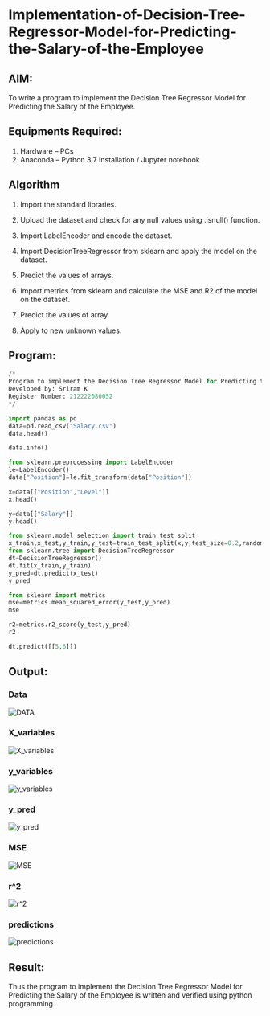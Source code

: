 # Implementation-of-Decision-Tree-Regressor-Model-for-Predicting-the-Salary-of-the-Employee

## AIM:
To write a program to implement the Decision Tree Regressor Model for Predicting the Salary of the Employee.

## Equipments Required:
1. Hardware – PCs
2. Anaconda – Python 3.7 Installation / Jupyter notebook

## Algorithm
1. Import the standard libraries.

2. Upload the dataset and check for any null values using .isnull() function.

3. Import LabelEncoder and encode the dataset.

4. Import DecisionTreeRegressor from sklearn and apply the model on the dataset.

5. Predict the values of arrays.

6. Import metrics from sklearn and calculate the MSE and R2 of the model on the dataset.

7. Predict the values of array.

8. Apply to new unknown values.

## Program:
```python
/*
Program to implement the Decision Tree Regressor Model for Predicting the Salary of the Employee.
Developed by: Sriram K
Register Number: 212222080052
*/

import pandas as pd
data=pd.read_csv("Salary.csv")
data.head()

data.info()

from sklearn.preprocessing import LabelEncoder
le=LabelEncoder()
data["Position"]=le.fit_transform(data["Position"])

x=data[["Position","Level"]]
x.head()

y=data[["Salary"]]
y.head()

from sklearn.model_selection import train_test_split
x_train,x_test,y_train,y_test=train_test_split(x,y,test_size=0.2,random_state=2)
from sklearn.tree import DecisionTreeRegressor
dt=DecisionTreeRegressor()
dt.fit(x_train,y_train)
y_pred=dt.predict(x_test)
y_pred

from sklearn import metrics
mse=metrics.mean_squared_error(y_test,y_pred)
mse

r2=metrics.r2_score(y_test,y_pred)
r2

dt.predict([[5,6]])
```

## Output:
### Data
![DATA](https://github.com/user-attachments/assets/6fa792bf-4828-45ed-a288-bab03090245a)

### X_variables
![X_variables](https://github.com/user-attachments/assets/1ba98fbd-47a5-45ea-bb9a-45c98de61abc)

### y_variables
![y_variables](https://github.com/user-attachments/assets/ab09b1f7-5011-46d8-b10e-49ed4cc7f1d0)

### y_pred
![y_pred](https://github.com/user-attachments/assets/087ffa6a-5221-49ef-8cc0-f49a93bf4ff7)

### MSE
![MSE](https://github.com/user-attachments/assets/56fb7b9b-8c8d-4e05-a493-7f65bcef89a5)

### r^2
![r^2](https://github.com/user-attachments/assets/a73fdcb6-faa6-400f-a3fd-a360ace03544)

### predictions
![predictions](https://github.com/user-attachments/assets/8dc521eb-8094-4f26-bcf3-cbd966f662e0)

## Result:
Thus the program to implement the Decision Tree Regressor Model for Predicting the Salary of the Employee is written and verified using python programming.

